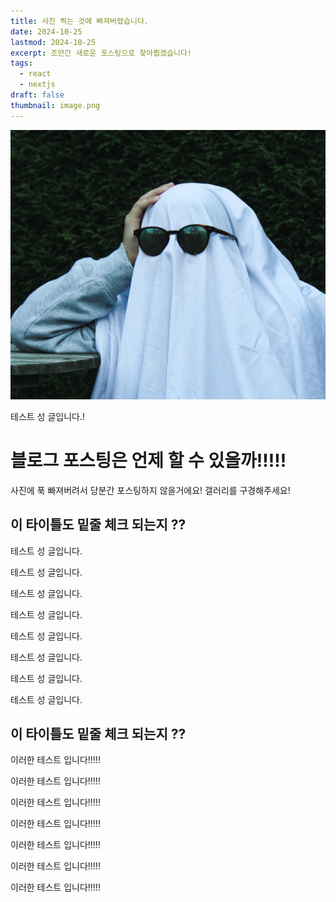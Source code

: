 ```yaml
---
title: 사진 찍는 것에 빠져버렸습니다.
date: 2024-10-25
lastmod: 2024-10-25
excerpt: 조만간 새로운 포스팅으로 찾아뵙겠습니다!
tags:
  - react
  - nextjs
draft: false
thumbnail: image.png
---
```


![](./images/ghost.jpeg)

테스트 성 글입니다.!

# 블로그 포스팅은 언제 할 수 있을까!!!!!

사진에 푹 빠져버려서 당분간 포스팅하지 않을거에요! 갤러리를 구경해주세요!

## 이 타이틀도 밑줄 체크 되는지 ??

테스트 성 글입니다.

테스트 성 글입니다.

테스트 성 글입니다.

테스트 성 글입니다.

테스트 성 글입니다.

테스트 성 글입니다.

테스트 성 글입니다.

테스트 성 글입니다.

## 이 타이틀도 밑줄 체크 되는지 ??

이러한 테스트 입니다!!!!!

이러한 테스트 입니다!!!!!

이러한 테스트 입니다!!!!!

이러한 테스트 입니다!!!!!

이러한 테스트 입니다!!!!!

이러한 테스트 입니다!!!!!

이러한 테스트 입니다!!!!!
